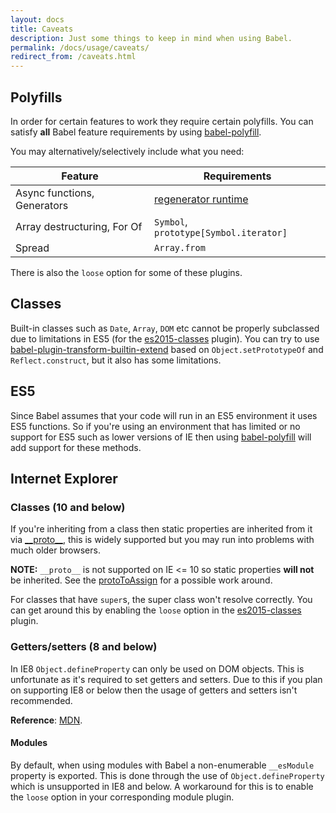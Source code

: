 ```yaml
---
layout: docs
title: Caveats
description: Just some things to keep in mind when using Babel.
permalink: /docs/usage/caveats/
redirect_from: /caveats.html
---
```


## Polyfills

In order for certain features to work they require certain polyfills. You can satisfy **all**
Babel feature requirements by using [babel-polyfill](/docs/usage/polyfill).

You may alternatively/selectively include what you need:

| Feature                     | Requirements                                                                          |
| --------------------------- | ------------------------------------------------------------------------------------- |
| Async functions, Generators | [regenerator runtime](https://github.com/facebook/regenerator/tree/master/packages/regenerator-runtime) |
| Array destructuring, For Of | `Symbol`, `prototype[Symbol.iterator]`                                                |
| Spread                      | `Array.from`                                                                          |

There is also the `loose` option for some of these plugins. 

## Classes

Built-in classes such as `Date`, `Array`, `DOM` etc cannot be properly subclassed
due to limitations in ES5 (for the [es2015-classes](/docs/plugins/transform-es2015-classes) plugin).
You can try to use [babel-plugin-transform-builtin-extend](https://github.com/loganfsmyth/babel-plugin-transform-builtin-extend) based on `Object.setPrototypeOf` and `Reflect.construct`, but it also has some limitations.

## ES5

Since Babel assumes that your code will run in an ES5 environment it uses ES5
functions. So if you're using an environment that has limited or no support for
ES5 such as lower versions of IE then using [babel-polyfill](/docs/usage/polyfill) will add support for these methods.

## Internet Explorer

### Classes (10 and below)

If you're inheriting from a class then static properties are inherited from it
via [\_\_proto\_\_](https://developer.mozilla.org/en-US/docs/Web/JavaScript/Reference/Global_Objects/Object/proto),
this is widely supported but you may run into problems with much older browsers.

**NOTE:** `__proto__` is not supported on IE <= 10 so static properties
**will not** be inherited. See the
[protoToAssign](/docs/plugins/transform-proto-to-assign) for a possible work
around.

For classes that have `super`s, the super class won't resolve correctly. You can
get around this by enabling the `loose` option in the [es2015-classes](/docs/plugins/transform-es2015-classes) plugin.

### Getters/setters (8 and below)

In IE8 `Object.defineProperty` can only be used on DOM objects. This is
unfortunate as it's required to set getters and setters. Due to this if
you plan on supporting IE8 or below then the usage of getters and setters
isn't recommended.

**Reference**: [MDN](https://developer.mozilla.org/en/docs/Web/JavaScript/Reference/Global_Objects/Object/defineProperty#Internet_Explorer_8_specific_notes).

#### Modules

By default, when using modules with Babel a non-enumerable `__esModule` property
is exported. This is done through the use of `Object.defineProperty` which is
unsupported in IE8 and below. A workaround for this is to enable the `loose` option in your corresponding module plugin.
